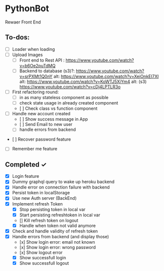 # PythonBot

Rewaer Front End

## To-dos:

- [ ] Loader when loading
- [ ] Upload Images
  - [ ] Front end to Rest API : https://www.youtube.com/watch?v=b6Oe2puTdMQ
  - [ ] Backend to database (s3)?: https://www.youtube.com/watch?v=srPXMt1Q0nY
        alt: https://www.youtube.com/watch?v=XeiOnkEI7XI
        alt: https://www.youtube.com/watch?v=KoWTJ5XiYm4
        alt: (s3) https://www.youtube.com/watch?v=cDj4LPTLR3o
- [ ] First refactoring round:
  - [ ] in as many stateless component as possible
  - [ ] check state usage in already created component
  - [ ] Check class vs function component
- [ ] Handle new account created
  - [ ] Show success message in App
  - [ ] Send Email to new user
  - [ ] handle errors from backend
- [ ] Recover password feature
- [ ] Remember me feature

## Completed ✓

- [x] Login feature
- [x] Dummy graphql query to wake up heroku backend
- [x] Handle error on connection failure with backend
- [x] Persist token in localStorage
- [x] Use new Auth server (BackEnd)
- [x] Implement refresh Token
  - [x] Stop persisting token in local var
  - [x] Start persisting refreshtoken in local var
  - [] Kill refresh token on logout
  - [x] Handle when token not valid anymore
- [x] Check and handle validity of refresh token
- [x] Handle errors from backend (and display those)
  - [x] Show login error: email not known
  - [x] Show login error: wrong password
  - [x] Show logout error
  - [x] Show successfull login
  - [x] Show successfull logout
